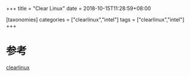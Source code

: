 +++
title = "Clear Linux"
date =  2018-10-15T11:28:59+08:00

[taxonomies]
categories = ["clearlinux","intel"]
tags = ["clearlinux","intel"]
+++



# 参考
[clearlinux](https://clearlinux.org/)